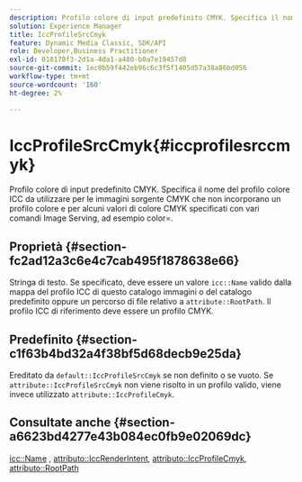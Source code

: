 ```yaml
---
description: Profilo colore di input predefinito CMYK. Specifica il nome del profilo colore ICC da utilizzare per le immagini sorgente CMYK che non incorporano un profilo colore e per alcuni valori di colore CMYK specificati con vari comandi Image Serving, ad esempio color=.
solution: Experience Manager
title: IccProfileSrcCmyk
feature: Dynamic Media Classic, SDK/API
role: Developer,Business Practitioner
exl-id: 018170f3-2d1a-4da1-a480-b0a7e19457d8
source-git-commit: 1ec8b59f442eb96c6c3f5f1405d57a38a86bd056
workflow-type: tm+mt
source-wordcount: '160'
ht-degree: 2%

---
```


# IccProfileSrcCmyk{#iccprofilesrccmyk}

Profilo colore di input predefinito CMYK. Specifica il nome del profilo colore ICC da utilizzare per le immagini sorgente CMYK che non incorporano un profilo colore e per alcuni valori di colore CMYK specificati con vari comandi Image Serving, ad esempio color=.

## Proprietà {#section-fc2ad12a3c6e4c7cab495f1878638e66}

Stringa di testo. Se specificato, deve essere un valore `icc::Name` valido dalla mappa del profilo ICC di questo catalogo immagini o del catalogo predefinito oppure un percorso di file relativo a `attribute::RootPath`. Il profilo ICC di riferimento deve essere un profilo CMYK.

## Predefinito {#section-c1f63b4bd32a4f38bf5d68decb9e25da}

Ereditato da `default::IccProfileSrcCmyk` se non definito o se vuoto. Se `attribute::IccProfileSrcCmyk` non viene risolto in un profilo valido, viene invece utilizzato `attribute::IccProfileCmyk`.

## Consultate anche {#section-a6623bd4277e43b084ec0fb9e02069dc}

[icc::Name](../../../../../is-api/image-catalog/image-serving-api-ref/c-image-catalog-reference/c-icc-profile-map-reference/r-name-icc.md#reference-9e7d3c8e35434981a3dfac66b8946cbe) ,  [attributo::IccRenderIntent](../../../../../is-api/image-catalog/image-serving-api-ref/c-image-catalog-reference/c-attributes-reference/r-iccrenderintent.md#reference-012f207f28bd4406a5368d23ed95a51f),  [attributo::IccProfileCmyk](../../../../../is-api/image-catalog/image-serving-api-ref/c-image-catalog-reference/c-attributes-reference/r-iccprofilecmyk.md#reference-db89f9dac33e447cadb359ec1ba27ee0),  [attributo::RootPath](../../../../../is-api/image-catalog/image-serving-api-ref/c-image-catalog-reference/c-attributes-reference/r-rootpath.md#reference-17d57e5967be403b8408fa7214017494)
